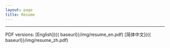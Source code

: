 ```yaml
---
layout: page
title: Resume
---
```


<!-- 
##Education
###**BSc honors, Computer Science, University of Alberta**
2015 - present  GPA: 3.5/4.0

----------------------------

##Projects
###**vfree.org**
2016 - present

*Co-Funder*. Provide free open source technology to the world and encourage people to contribute to open source community.

###**Quadrator**
2014 - 2015  

*Teamleader*. An autonomous robotic system that uses a Kinect to scan a 3D model of its surrounding in real-time and wirelessly transmit it to the base station.

###**Autonomous ModuleBot**
2014 - 2015

*Contributor*. An autonomous snake robot that has multiple gait implementation and face detection that is used for search and rescue missions. The camera output is sent to an Android application.

----------------------------
##Experience & Volunteer
###**Teacher Assistant**
2012 summer and 2013 summer

Volunteer ar Countryside Teacher Project at Guangya School. Countryside Teacher Project: working with volunteer English teacher from all over the world to help English teacher from the northwest territories in China, specifically Sichuan area, improve their teaching technique and English knowledge. -->


----------------------------

PDF versions: [English]({{ baseurl}}/img/resume_en.pdf)    [简体中文]({{ baseurl}}/img/resume_zh.pdf)
